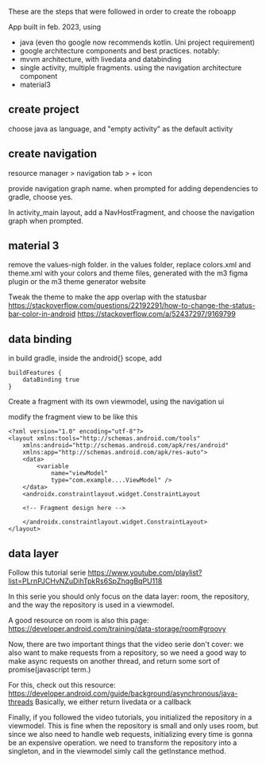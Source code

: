 
These are the steps that were followed in order to create the roboapp

App built in feb. 2023, using
- java (even tho google now recommends kotlin. Uni project requirement)
- google architecture components and best practices. notably:
- mvvm architecture, with livedata and databinding
- single activity, multiple fragments. using the navigation architecture component
- material3

## create project

choose java as language, and "empty activity" as the default activity

## create navigation

resource manager > navigation tab > + icon

provide navigation graph name. when prompted for adding dependencies to gradle, choose yes.

In activity_main layout, add a NavHostFragment, and choose the navigation graph when prompted.

## material 3

remove the values-nigh folder.
in the values folder, replace colors.xml and theme.xml with your colors and theme files,
generated with the m3 figma plugin or the m3 theme generator website

Tweak the theme to make the app overlap with the statusbar
https://stackoverflow.com/questions/22192291/how-to-change-the-status-bar-color-in-android
https://stackoverflow.com/a/52437297/9169799

## data binding

in build gradle, inside the android{} scope, add

    buildFeatures {
        dataBinding true
    }

Create a fragment with its own viewmodel, using the navigation ui

modify the fragment view to be like this

    <?xml version="1.0" encoding="utf-8"?>
    <layout xmlns:tools="http://schemas.android.com/tools"
        xmlns:android="http://schemas.android.com/apk/res/android"
        xmlns:app="http://schemas.android.com/apk/res-auto">
        <data>
            <variable
                name="viewModel"
                type="com.example....ViewModel" />
        </data>
        <androidx.constraintlayout.widget.ConstraintLayout

        <!-- Fragment design here -->

        </androidx.constraintlayout.widget.ConstraintLayout>
    </layout>

## data layer

Follow this tutorial serie
https://www.youtube.com/playlist?list=PLrnPJCHvNZuDihTpkRs6SpZhqgBqPU118

In this serie you should only focus on the data layer: room, the repository, and
the way the repository is used in a viewmodel.

A good resource on room is also this page: https://developer.android.com/training/data-storage/room#groovy

Now, there are two important things that the video serie don't cover:
we also want to make requests from a repository, so we need a good way to make
async requests on another thread, and return some sort of promise(javascript term.)

For this, check out this resource:
https://developer.android.com/guide/background/asynchronous/java-threads
Basically, we either return livedata or a callback


Finally, if you followed the video tutorials, you initialized the repository in a
viewmodel. This is fine when the repository is small and only uses room, but since we also need to handle web requests, initializing every time is gonna be an expensive operation. we need to transform the repository into a singleton, and in the viewmodel simly call the getInstance method.


